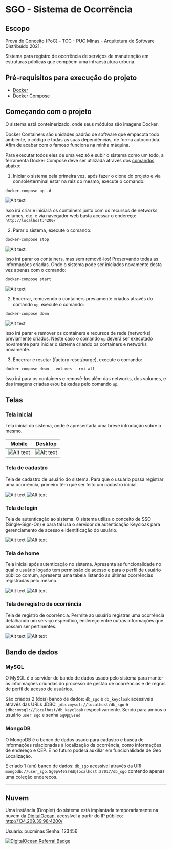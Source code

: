 # SGO - Sistema de Ocorrência

## Escopo
Prova de Conceito (PoC) - TCC - PUC Minas - Arquitetura de Software Distribuído 2021.

Sistema para registro de ocorrência de serviços de manutenção em estruturas públicas que compõem uma infraestrutura urbuna.

## Pré-requisitos para execução do projeto
* [Docker](https://docs.docker.com/engine/)
* [Docker Compose](https://docs.docker.com/compose/)

## Começando com o projeto
O sistema está conteinerizado, onde seus módulos são imagens Docker. 

Docker Containers são unidades padrão de software que empacota todo ambiente, o código e todas as suas dependências, de forma autocontida. Afim de acabar com o famoso funciona na minha máquina.

Para executar todos eles de uma vez só e subir o sistema como um todo, a ferramenta Docker Compose deve ser utilizada através dos [comandos](https://docs.docker.com/compose/reference/) abaixo:

1. Iniciar o sistema pela primeira vez, após fazer o clone do projeto e via console/terminal estar na raiz do mesmo, execute o comando: 

```docker-compose up -d```

![Alt text](https://github.com/thiaguten/sistema-gestao-ocorrencia/blob/main/docs/assets/docker-compose-up.png "Comando docker-compose up")

Isso irá criar e iniciará os containers junto com os recursos de networks, volumes, etc. e via navegador web basta acessar o endereço: `http://localhost:4200/`

2. Parar o sistema, execute o comando:

```docker-compose stop```

![Alt text](https://github.com/thiaguten/sistema-gestao-ocorrencia/blob/main/docs/assets/docker-compose-stop.png "Comando docker-compose stop")

Isso irá parar os containers, mas sem removê-los! Preservando todas as informações criadas. Onde o sistema pode ser iniciados novamente desta vez apenas com o comando: 

```docker-compose start```

![Alt text](https://github.com/thiaguten/sistema-gestao-ocorrencia/blob/main/docs/assets/docker-compose-start.png "Comando docker-compose start")

2. Encerrar, removendo o containers previamente criados através do comando `up`, execute o comando: 

```docker-compose down```

![Alt text](https://github.com/thiaguten/sistema-gestao-ocorrencia/blob/main/docs/assets/docker-compose-down.png "Comando docker-compose down")

Isso irá parar e remover os containers e recursos de rede (networks) previamente criados. Neste caso o comando `up` deverá ser executado novamente para iniciar o sistema criando os containers e networks novamente.

3. Encerrar e resetar (factory reset/purge), execute o comando:

```docker-compose down --volumes --rmi all```

Isso irá para os containers e removê-los além das networks, dos volumes, e das imagens criadas e/ou baixadas pelo comando `up`.

## Telas

### Tela inicial

Tela inicial do sistema, onde é apresentada uma breve introdução sobre o mesmo.

Mobile                                         | Desktop
:---------------------------------------------:|:-------------------------------------------:
![Alt text](https://github.com/thiaguten/sistema-gestao-ocorrencia/blob/main/docs/assets/tela-inicial-mobile.png "Tela inicial Mobile") | ![Alt text](https://github.com/thiaguten/sistema-gestao-ocorrencia/blob/main/docs/assets/tela-inicial.png "Tela inicial")

### Tela de cadastro

Tela de cadastro de usuário do sistema. Para que o usuário possa registrar uma ocorrência, primeiro têm que ser feito um cadastro inicial.

![Alt text](https://github.com/thiaguten/sistema-gestao-ocorrencia/blob/main/docs/assets/tela-cadastro-mobile.png "Tela de cadastro Mobile")
![Alt text](https://github.com/thiaguten/sistema-gestao-ocorrencia/blob/main/docs/assets/tela-cadastro.png "Tela de cadastro")

### Tela de login

Tela de autenticação ao sistema. O sistema utiliza o conceito de SSO (Single-Sign-On) e para tal usa o servidor de autenticação Keycloak para gerenciamento de acesso e identificação do usuário.

![Alt text](https://github.com/thiaguten/sistema-gestao-ocorrencia/blob/main/docs/assets/tela-login-mobile.png "Tela de login Mobile")
![Alt text](https://github.com/thiaguten/sistema-gestao-ocorrencia/blob/main/docs/assets/tela-login.png "Tela de login")

### Tela de home

Tela inicial após autenticação no sistema. Apresenta as funcionalidade no qual o usuário logado tem permissão de acesso e para o perfil de usuário público comum, apresenta uma tabela listando as últimas ocorrências registradas pelo mesmo.

![Alt text](https://github.com/thiaguten/sistema-gestao-ocorrencia/blob/main/docs/assets/tela-home-mobile.png "Tela de home Mobile")
![Alt text](https://github.com/thiaguten/sistema-gestao-ocorrencia/blob/main/docs/assets/tela-home.png "Tela de home")

### Tela de registro de ocorrência

Tela de registro de ocorrência. Permite ao usuário registrar uma ocorrência detalhando um serviço específico, endereço entre outras informações que possam ser pertinentes.

![Alt text](https://github.com/thiaguten/sistema-gestao-ocorrencia/blob/main/docs/assets/tela-registro-ocorrencia-mobile.png "Tela de registro de ocorrência")
![Alt text](https://github.com/thiaguten/sistema-gestao-ocorrencia/blob/main/docs/assets/tela-registro-ocorrencia.png "Tela de registro de ocorrência")

## Bando de dados

### MySQL

O MySQL é o servidor de bando de dados usado pelo sistema para manter as informações oriundas do processo de gestão de ocorrências e de regras de perfil de acesso de usuários. 

São criados 2 (dois) banco de dados: `db_sgo` e `db_keycloak` acessíveis através das URLs JDBC: `jdbc:mysql://localhost/db_sgo` e `jdbc:mysql://localhost/db_keycloak` respectivamente. Sendo para ambos o usuário `user_sgo` e senha `Sg0p@SsWd`

### MongoDB

O MongoDB é o banco de dados usado para cadastro e busca de informações relacionadas à localização da ocorrência, como informações de endereço e CEP. E no futuro poderá auxiliar em funcionalidade de Geo Localização.

É criado 1 (um) banco de dados: `db_sgo` acessível através da URI: `mongodb://user_sgo:Sg0p%40SsWd@localhost:27017/db_sgo` contendo apenas uma coleção enderecos.

---

## Nuvem

Uma instância (Droplet) do sistema está implantada temporariamente na nuvem da [DigitalOcean](https://m.do.co/c/95cca974b167), acessível a partir do IP público: http://134.209.39.98:4200/

Usuário: pucminas
Senha: 123456

<a href="https://www.digitalocean.com/?refcode=95cca974b167&utm_campaign=Referral_Invite&utm_medium=Referral_Program&utm_source=badge"><img src="https://web-platforms.sfo2.digitaloceanspaces.com/WWW/Badge%203.svg" alt="DigitalOcean Referral Badge" /></a>